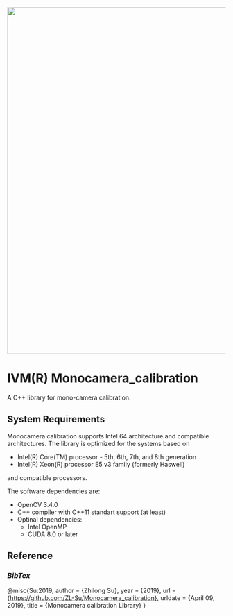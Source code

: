 <img src="../master/ivm.svg" width="800">

# IVM(R) Monocamera_calibration
A C++ library for mono-camera calibration.

## System Requirements
Monocamera calibration supports Intel 64 architecture and compatible architectures.
The library is optimized for the systems based on
* Intel(R) Core(TM) processor - 5th, 6th, 7th, and 8th generation
* Intel(R) Xeon(R) processor E5 v3 family (formerly Haswell)

and compatible processors.

The software dependencies are:
* OpenCV 3.4.0
* C++ compiler with C++11 standart support (at least)
* Optinal dependencies:
  * Intel OpenMP
  * CUDA 8.0 or later
## Reference
### *BibTex*
@misc{Su:2019,
  author = {Zhilong Su},
  year = {2019},
  url = {https://github.com/ZL-Su/Monocamera_calibration},
  urldate = {April 09, 2019},
  title = {Monocamera calibration Library}
}
